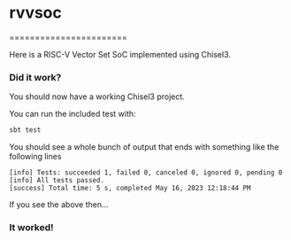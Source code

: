 # rvvsoc

=======================

Here is a RISC-V Vector Set SoC implemented using Chisel3.

### Did it work?

You should now have a working Chisel3 project.

You can run the included test with:
```sh
sbt test
```

You should see a whole bunch of output that ends with something like the following lines
```
[info] Tests: succeeded 1, failed 0, canceled 0, ignored 0, pending 0
[info] All tests passed.
[success] Total time: 5 s, completed May 16, 2023 12:18:44 PM
```
If you see the above then...

### It worked!
